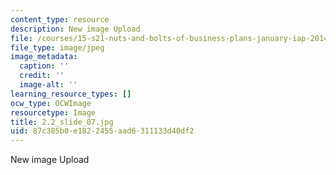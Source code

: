 ```yaml
---
content_type: resource
description: New image Upload
file: /courses/15-s21-nuts-and-bolts-of-business-plans-january-iap-2014/87c385b0e1822455aad6311133d40df2_2.2_slide_07.jpg
file_type: image/jpeg
image_metadata:
  caption: ''
  credit: ''
  image-alt: ''
learning_resource_types: []
ocw_type: OCWImage
resourcetype: Image
title: 2.2_slide_07.jpg
uid: 87c385b0-e182-2455-aad6-311133d40df2
---
```

New image Upload
